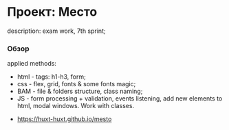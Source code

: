 # Проект: Место

description: exam work, 7th sprint;

### Обзор

applied methods:
  - html - tags: h1-h3, form;
  - css - flex, grid, fonts & some fonts magic;
  - BAM - file & folders structure, class naming;
  - JS - form processing + validation, events listening, add new elements to html, modal windows. Work with classes.




* https://huxt-huxt.github.io/mesto

